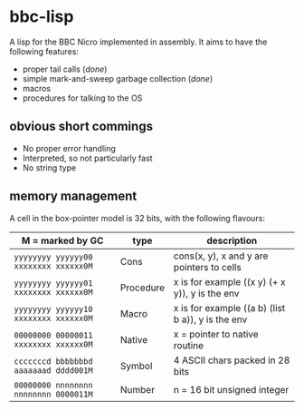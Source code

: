 # bbc-lisp

A lisp for the BBC Nicro implemented in assembly. It aims to have the following features:

- proper tail calls (_done_)
- simple mark-and-sweep garbage collection (_done_)
- macros
- procedures for talking to the OS

## obvious short commings

- No proper error handling
- Interpreted, so not particularly fast
- No string type

## memory management

A cell in the box-pointer model is 32 bits, with the following flavours:

| M = marked by GC                      | type      | description                                       |
| ------------------------------------- | --------- | ------------------------------------------------- |
| `yyyyyyyy yyyyyy00 xxxxxxxx xxxxxx0M` | Cons      | cons(x, y), x and y are pointers to cells         |
| `yyyyyyyy yyyyyy01 xxxxxxxx xxxxxx0M` | Procedure | x is for example ((x y) (+ x y)), y is the env    |
| `yyyyyyyy yyyyyy10 xxxxxxxx xxxxxx0M` | Macro     | x is for example ((a b) (list b a)), y is the env |
| `00000000 00000011 xxxxxxxx xxxxxx0M` | Native    | x = pointer to native routine                     |
| `cccccccd bbbbbbbd aaaaaaad dddd001M` | Symbol    | 4 ASCII chars packed in 28 bits                   |
| `00000000 nnnnnnnn nnnnnnnn 0000011M` | Number    | n = 16 bit unsigned integer                       |
